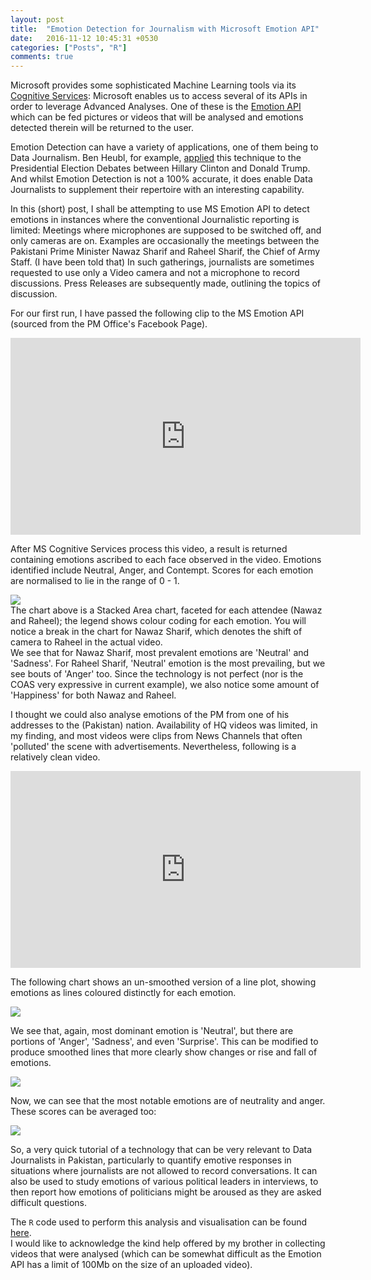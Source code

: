 ```yaml
---
layout: post
title:  "Emotion Detection for Journalism with Microsoft Emotion API"
date:   2016-11-12 10:45:31 +0530
categories: ["Posts", "R"]
comments: true
---
```



Microsoft provides some sophisticated Machine Learning tools via its <a href="https://www.microsoft.com/cognitive-services" target="_blank">Cognitive Services</a>: Microsoft enables us to access several of its APIs in order to leverage Advanced Analyses. One of these is the <a href="https://www.microsoft.com/cognitive-services/en-us/emotion-api" target="_blank">Emotion API</a> which can be fed pictures or videos that will be analysed and emotions detected therein will be returned to the user.   

Emotion Detection can have a variety of applications, one of them being to Data Journalism. Ben Heubl, for example, <a href="https://benheubl.github.io/data%20analysis/fr/" target="_blank">applied</a> this technique to the Presidential Election Debates between Hillary Clinton and Donald Trump. And whilst Emotion Detection is not a 100% accurate, it does enable Data Journalists to supplement their repertoire with an interesting capability.  

In this (short) post, I shall be attempting to use MS Emotion API to detect emotions in instances where the conventional Journalistic reporting is limited: Meetings where microphones are supposed to be switched off, and only cameras are on. Examples are occasionally the meetings between the Pakistani Prime Minister Nawaz Sharif and Raheel Sharif, the Chief of Army Staff. (I have been told that) In such gatherings, journalists are sometimes requested to use only a Video camera and not a microphone to record discussions. Press Releases are subsequently made, outlining the topics of discussion.  

For our first run, I have passed the following clip to the MS Emotion API (sourced from the PM Office's Facebook Page).  

<iframe width="560" height="315" src="https://www.youtube.com/embed/vwqMIMInmgw" frameborder="0" allowfullscreen></iframe>

After MS Cognitive Services process this video, a result is returned containing emotions ascribed to each face observed in the video. Emotions identified include Neutral, Anger, and Contempt. Scores for each emotion are normalised to lie in the range of 0 - 1.  

<a href="{{ site.baseurl }}/assets/img/nawaz_raheel_meeting_g1.png" target="_blank"><img src="{{ site.baseurl }}/assets/img/nawaz_raheel_meeting_g1.png"></a>    
The chart above is a Stacked Area chart, faceted for each attendee (Nawaz and Raheel); the legend shows colour coding for each emotion. You will notice a break in the chart for Nawaz Sharif, which denotes the shift of camera to Raheel in the actual video.  
We see that for Nawaz Sharif, most prevalent emotions are 'Neutral' and 'Sadness'. For Raheel Sharif, 'Neutral' emotion is the most prevailing, but we see bouts of 'Anger' too. Since the technology is not perfect (nor is the COAS very expressive in current example), we also notice some amount of 'Happiness' for both Nawaz and Raheel.   

I thought we could also analyse emotions of the PM from one of his addresses to the (Pakistan) nation. Availability of HQ videos was limited, in my finding, and most videos were clips from News Channels that often 'polluted' the scene with advertisements. Nevertheless, following is a relatively clean video.  

<iframe width="560" height="315" src="https://www.youtube.com/embed/zOY1y-KKlb0" frameborder="0" allowfullscreen></iframe>  

The following chart shows an un-smoothed version of a line plot, showing emotions as lines coloured distinctly for each emotion.  

<a href="{{ site.baseurl }}/assets/img/nawaz_19Aug2013_g1.png" target="_blank"><img src="{{ site.baseurl }}/assets/img/nawaz_19Aug2013_g1.png"></a>   

We see that, again, most dominant emotion is 'Neutral', but there are portions of 'Anger', 'Sadness', and even 'Surprise'. This can be modified to produce smoothed lines that more clearly show changes or rise and fall of emotions.  

<a href="{{ site.baseurl }}/assets/img/nawaz_19Aug2013_g2.png" target="_blank"><img src="{{ site.baseurl }}/assets/img/nawaz_19Aug2013_g2.png"></a>   

Now, we can see that the most notable emotions are of neutrality and anger. These scores can be averaged too:  

<a href="{{ site.baseurl }}/assets/img/nawaz_19Aug2013_g3.png" target="_blank"><img src="{{ site.baseurl }}/assets/img/nawaz_19Aug2013_g3.png"></a>   


So, a very quick tutorial of a technology that can be very relevant to Data Journalists in Pakistan, particularly to quantify emotive responses in situations where journalists are not allowed to record conversations. It can also be used to study emotions of various political leaders in interviews, to then report how emotions of politicians might be aroused as they are asked difficult questions.  


The `R` code used to perform this analysis and visualisation can be found <a href="https://raw.githubusercontent.com/aliarsalankazmi/Facereading-with-MS-Emotion-API/master/Scripts/Nawaz%20Raheel%20Analyses_Final.txt" target="_blank">here</a>.  
I would like to acknowledge the kind help offered by my brother in collecting videos that were analysed (which can be somewhat difficult as the Emotion API has a limit of 100Mb on the size of an uploaded video).
